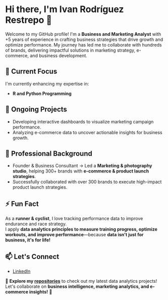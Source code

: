 # Hi there, I'm Ivan Rodríguez Restrepo 👋

Welcome to my GitHub profile! I'm a **Business and Marketing Analyst** with +5 years of experience in crafting business strategies that drive growth and optimize performance. My journey has led me to collaborate with hundreds of brands, delivering impactful solutions in marketing strategy, e-commerce, and business development.

## 🔭 Current Focus

I'm currently enhancing my expertise in:

- **R and Python Programming**

## 🌱 Ongoing Projects

- Developing interactive dashboards to visualize marketing campaign performance.
- Analyzing e-commerce data to uncover actionable insights for business growth.

## 💼 Professional Background

- Founder & Business Consultant → Led a **Marketing & photography studio**, helping 300+ brands with **e-commerce & product launch strategies**.
- Successfully collaborated with over 300 brands to execute high-impact product launch strategies.

## ⚡ Fun Fact

As a **runner & cyclist**, I love tracking performance data to improve endurance and race strategy.  
I apply **data analytics principles to measure training progress, optimize workouts, and improve performance**—because **data isn't just for business, it's for life!**

## 📫 Let's Connect

- [LinkedIn](https://www.linkedin.com/in/ivan-rodriguez-restrepo/)

📂 **Explore my [repositories](https://github.com/IVADAROBIA/Data_projects)** to check out my latest data analytics projects! Let's collaborate on **business intelligence, marketing analytics, and e-commerce insights!** 🚀

<!---
IVADAROBIA/IVADAROBIA is a ✨ special ✨ repository because its `README.md` (this file) appears on your GitHub profile.
You can click the Preview link to take a look at your changes.
--->
